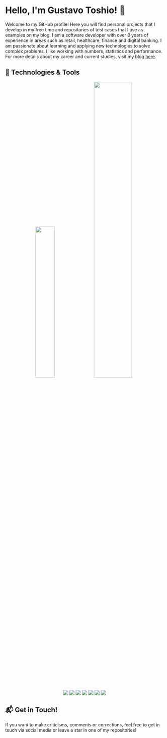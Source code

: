 # Hello, I'm Gustavo Toshio! 👋

Welcome to my GitHub profile! Here you will find personal projects that I develop in my free time and repositories of test cases that I use as examples on my blog. I am a software developer with over 8 years of experience in areas such as retail, healthcare, finance and digital banking. I am passionate about learning and applying new technologies to solve complex problems. I like working with numbers, statistics and performance. For more details about my career and current studies, visit my blog [here](https://www.toshiocode.com/).

## 🔧 Technologies & Tools
<p align="center">
  <img src="https://github-readme-stats.vercel.app/api/top-langs/?username=toshiox&layout=compact&theme=radical" width="35%" />
  <img src="https://github-readme-streak-stats.herokuapp.com/?user=toshiox&theme=dark" width="49%" />
</p>

<p align="center">
  <img src="https://img.shields.io/badge/Ruby-red" />
  <img src="https://img.shields.io/badge/C%23-blue" />
  <img src="https://img.shields.io/badge/JavaScript-yellow" />
  <img src="https://img.shields.io/badge/React-blue" />
  <img src="https://img.shields.io/badge/Angular-red" />
  <img src="https://img.shields.io/badge/MongoDB-green" />
  <img src="https://img.shields.io/badge/SqlServer-blue" />
</p>

## 📬 Get in Touch!
If you want to make criticisms, comments or corrections, feel free to get in touch via social media or leave a star in one of my repositories!
